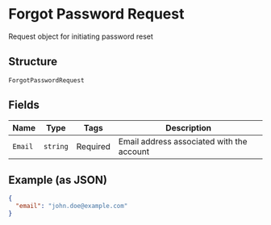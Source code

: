 
# Forgot Password Request

Request object for initiating password reset

## Structure

`ForgotPasswordRequest`

## Fields

| Name | Type | Tags | Description |
|  --- | --- | --- | --- |
| `Email` | `string` | Required | Email address associated with the account |

## Example (as JSON)

```json
{
  "email": "john.doe@example.com"
}
```

